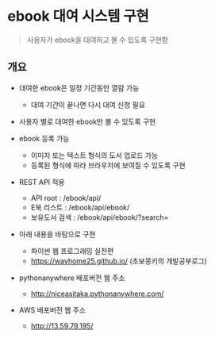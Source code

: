 # ebook 대여 시스템 구현
> 사용자가 ebook을 대여하고 볼 수 있도록 구현함

## 개요
- 대여한 ebook은 일정 기간동안 열람 가능
  - 대여 기간이 끝나면 다시 대여 신청 필요
- 사용자 별로 대여한 ebook만 볼 수 있도록 구현
- ebook 등록 가능
  - 이미지 또는 텍스트 형식의 도서 업로드 가능
  - 등록된 형식에 따라 브라우저에 보여질 수 있도록 구현
- REST API 적용
  - API root : /ebook/api/
  - E북 리스트 : /ebook/api/ebook/    
  - 보유도서 검색 : /ebook/api/ebook/?search=
 
- 아래 내용을 바탕으로 구현
  - 파이썬 웹 프로그래밍 실전편
  - https://wayhome25.github.io/ (초보몽키의 개발공부로그)
  
- pythonanywhere 배포버전 웹 주소
  - http://niceasitaka.pythonanywhere.com/
  
- AWS 배포버전 웹 주소
  - http://13.59.79.195/